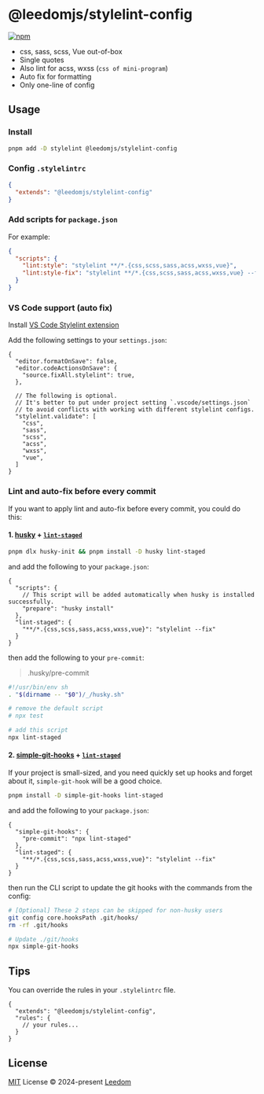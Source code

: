 # @leedomjs/stylelint-config

[![npm](https://img.shields.io/npm/v/@leedomjs/stylelint-config?color=333&label=)](https://www.npmjs.com/package/@leedomjs/stylelint-config)

- css, sass, scss, Vue out-of-box
- Single quotes
- Also lint for acss, wxss (`css of mini-program`)
- Auto fix for formatting
- Only one-line of config

## Usage

### Install

```bash
pnpm add -D stylelint @leedomjs/stylelint-config
```

### Config `.stylelintrc`

```json
{
  "extends": "@leedomjs/stylelint-config"
}
````

### Add scripts for `package.json`

For example:

```json
{
  "scripts": {
    "lint:style": "stylelint **/*.{css,scss,sass,acss,wxss,vue}",
    "lint:style-fix": "stylelint **/*.{css,scss,sass,acss,wxss,vue} --fix"
  }
}
```

### VS Code support (auto fix)

Install [VS Code Stylelint extension](https://marketplace.visualstudio.com/items?itemName=stylelint.vscode-stylelint)

Add the following settings to your `settings.json`:

```jsonc
{
  "editor.formatOnSave": false,
  "editor.codeActionsOnSave": {
    "source.fixAll.stylelint": true,
  },

  // The following is optional.
  // It's better to put under project setting `.vscode/settings.json`
  // to avoid conflicts with working with different stylelint configs.
  "stylelint.validate": [
    "css",
    "sass",
    "scss",
    "acss",
    "wxss",
    "vue",
  ]
}
```

### Lint and auto-fix before every commit

If you want to apply lint and auto-fix before every commit, you could do this:

#### 1. [husky](https://github.com/typicode/husky) + [`lint-staged`](https://github.com/okonet/lint-staged)

```bash
pnpm dlx husky-init && pnpm install -D husky lint-staged
```

and add the following to your `package.json`:

```jsonc
{
  "scripts": {
    // This script will be added automatically when husky is installed successfully.
    "prepare": "husky install"
  },
  "lint-staged": {
    "**/*.{css,scss,sass,acss,wxss,vue}": "stylelint --fix"
  }
}
```

then add the following to your `pre-commit`:

> .husky/pre-commit

```sh
#!/usr/bin/env sh
. "$(dirname -- "$0")/_/husky.sh"

# remove the default script
# npx test

# add this script
npx lint-staged
```

#### 2. [simple-git-hooks](https://github.com/toplenboren/simple-git-hooks) + [`lint-staged`](https://github.com/okonet/lint-staged)

If your project is small-sized, and you need quickly set up hooks and forget about it, `simple-git-hook` will be a good choice.

```bash
pnpm install -D simple-git-hooks lint-staged
```

and add the following to your `package.json`:

```jsonc
{
  "simple-git-hooks": {
    "pre-commit": "npx lint-staged"
  },
  "lint-staged": {
    "**/*.{css,scss,sass,acss,wxss,vue}": "stylelint --fix"
  }
}
```

then run the CLI script to update the git hooks with the commands from the config:

```bash
# [Optional] These 2 steps can be skipped for non-husky users
git config core.hooksPath .git/hooks/
rm -rf .git/hooks

# Update ./git/hooks
npx simple-git-hooks
```

## Tips

You can override the rules in your `.stylelintrc` file.

  ```jsonc
  {
    "extends": "@leedomjs/stylelint-config",
    "rules": {
      // your rules...
    }
  }
  ```

## License
[MIT](https://github.com/leedomjs/stylelint-config/blob/main/LICENSE) License © 2024-present [Leedom](https://github.com/leedom92)